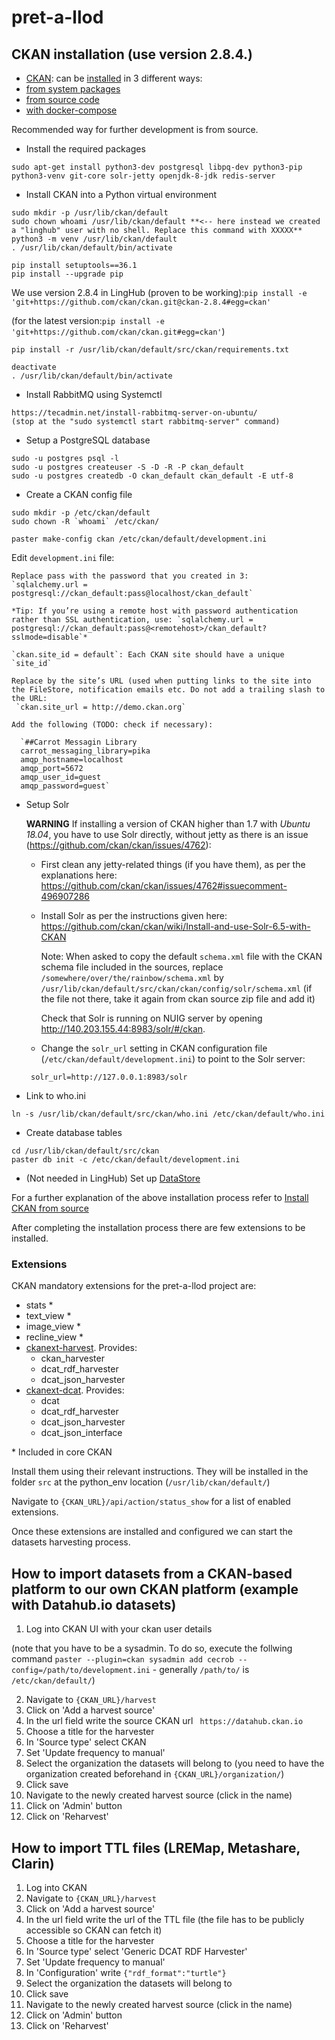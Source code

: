 # pret-a-llod
## CKAN installation (use version 2.8.4.)
- [CKAN](https://ckan.org/): can be [installed](https://ckan.org/download-and-install/) in 3 different ways:
- [from system packages](https://docs.ckan.org/en/latest/maintaining/installing/install-from-package.html)
- [from source code](https://docs.ckan.org/en/latest/maintaining/installing/install-from-source.html)
- [with docker-compose](https://docs.ckan.org/en/latest/maintaining/installing/install-from-docker-compose.html)

Recommended way for further development is from source.
- Install the required packages

`sudo apt-get install python3-dev postgresql libpq-dev python3-pip python3-venv git-core solr-jetty openjdk-8-jdk redis-server`
- Install CKAN into a Python virtual environment
```
sudo mkdir -p /usr/lib/ckan/default
sudo chown whoami /usr/lib/ckan/default **<-- here instead we created a "linghub" user with no shell. Replace this command with XXXXX**
python3 -m venv /usr/lib/ckan/default
. /usr/lib/ckan/default/bin/activate
```
 
```
pip install setuptools==36.1 
pip install --upgrade pip
```

We use version 2.8.4 in LingHub (proven to be working):`pip install -e 'git+https://github.com/ckan/ckan.git@ckan-2.8.4#egg=ckan'`

(for the latest version:`pip install -e 'git+https://github.com/ckan/ckan.git#egg=ckan'`)

`pip install -r /usr/lib/ckan/default/src/ckan/requirements.txt`

```
deactivate
. /usr/lib/ckan/default/bin/activate
```

- Install RabbitMQ using Systemctl 
```
https://tecadmin.net/install-rabbitmq-server-on-ubuntu/
(stop at the "sudo systemctl start rabbitmq-server" command)
```

- Setup a PostgreSQL database
```
sudo -u postgres psql -l
sudo -u postgres createuser -S -D -R -P ckan_default
sudo -u postgres createdb -O ckan_default ckan_default -E utf-8
```
- Create a CKAN config file
```
sudo mkdir -p /etc/ckan/default
sudo chown -R `whoami` /etc/ckan/
```
`paster make-config ckan /etc/ckan/default/development.ini`

  Edit `development.ini` file:
  
    Replace pass with the password that you created in 3:
    `sqlalchemy.url = postgresql://ckan_default:pass@localhost/ckan_default`
    
    *Tip: If you’re using a remote host with password authentication rather than SSL authentication, use: `sqlalchemy.url = postgresql://ckan_default:pass@<remotehost>/ckan_default?sslmode=disable`*

    `ckan.site_id = default`: Each CKAN site should have a unique `site_id`
    
    Replace by the site’s URL (used when putting links to the site into the FileStore, notification emails etc. Do not add a trailing slash to the URL:
     `ckan.site_url = http://demo.ckan.org`
    
    Add the following (TODO: check if necessary):
     
      `##Carrot Messagin Library
      carrot_messaging_library=pika
      amqp_hostname=localhost
      amqp_port=5672
      amqp_user_id=guest
      amqp_password=guest`


- Setup Solr
  
  [//]: # "Commented out as not releveant anymore: If using Ubuntu 18.04 do:  
    `sudo ln -s /etc/solr/solr-jetty.xml /var/lib/jetty9/webapps/solr.xml`
    Then edit the `jetty.port` value in `/etc/jetty9/start.ini`:
      `jetty.port=8983  # (line 23)`_"
      
  **WARNING** If installing a version of CKAN higher than 1.7 with *Ubuntu 18.04*, you have to use Solr directly, without jetty as there is an issue (https://github.com/ckan/ckan/issues/4762):
  
  - First clean any jetty-related things (if you have them), as per the explanations here:  https://github.com/ckan/ckan/issues/4762#issuecomment-496907286
  - Install Solr as per the instructions given here: https://github.com/ckan/ckan/wiki/Install-and-use-Solr-6.5-with-CKAN

    Note: When asked to copy the default `schema.xml` file with the CKAN schema file included in the sources, replace `/somewhere/over/the/rainbow/schema.xml` by `/usr/lib/ckan/default/src/ckan/ckan/config/solr/schema.xml` (if the file not there, take it again from ckan source zip file and add it)
    
    Check that Solr is running on NUIG server by opening http://140.203.155.44:8983/solr/#/ckan.

  - Change the `solr_url` setting in CKAN configuration file (`/etc/ckan/default/development.ini`) to point to the Solr server:

  ` solr_url=http://127.0.0.1:8983/solr`

- Link to who.ini

`ln -s /usr/lib/ckan/default/src/ckan/who.ini /etc/ckan/default/who.ini`
- Create database tables
```
cd /usr/lib/ckan/default/src/ckan
paster db init -c /etc/ckan/default/development.ini
```
- (Not needed in LingHub) Set up [DataStore](https://docs.ckan.org/en/latest/maintaining/datastore.html#setting-up-the-datastore) 

For a further explanation of the above installation process refer to [Install CKAN from source](https://docs.ckan.org/en/latest/maintaining/installing/install-from-source.html)

After completing the installation process there are few extensions to be installed.


### Extensions 
CKAN mandatory extensions for the pret-a-llod project are:
- stats *
- text_view *
- image_view *
- recline_view *
- [ckanext-harvest](https://github.com/ckan/ckanext-harvest). Provides:
  - ckan_harvester
  - dcat_rdf_harvester
  - dcat_json_harvester
- [ckanext-dcat](https://github.com/ckan/ckanext-dcat). Provides:
  - dcat
  - dcat_rdf_harvester
  - dcat_json_harvester
  - dcat_json_interface

\* Included in core CKAN

Install them using their relevant instructions. They will be installed in the folder `src` at the python_env location (`/usr/lib/ckan/default/`)

Navigate to `{CKAN_URL}/api/action/status_show` for a list of enabled extensions.


Once these extensions are installed and configured we can start the datasets harvesting process.


## How to import datasets from a CKAN-based platform to our own CKAN platform (example with Datahub.io datasets)
1. Log into CKAN UI with your ckan user details 

(note that you have to be a sysadmin. 
To do so, execute the follwing command `paster --plugin=ckan sysadmin add cecrob --config=/path/to/development.ini` - generally `/path/to/` is `/etc/ckan/default/`)

2. Navigate to `{CKAN_URL}/harvest`
3. Click on 'Add a harvest source'
4. In the url field write the source CKAN url ` https://datahub.ckan.io`
5. Choose a title for the harvester
6. In 'Source type' select CKAN
7. Set 'Update frequency to manual'
8. Select the organization the datasets will belong to (you need to have the organization created beforehand in `{CKAN_URL}/organization/`)
9. Click save
10. Navigate to the newly created harvest source (click in the name)
11. Click on 'Admin' button
12. Click on 'Reharvest'

## How to import TTL files (LREMap, Metashare, Clarin)
1. Log into CKAN
2. Navigate to `{CKAN_URL}/harvest`
3. Click on 'Add a harvest source'
4. In the url field write the url of the TTL file (the file has to be publicly accessible so CKAN can fetch it)
5. Choose a title for the harvester
6. In 'Source type' select 'Generic DCAT RDF Harvester'
7. Set 'Update frequency to manual'
8. In 'Configuration' write `{"rdf_format":"turtle"}`
9. Select the organization the datasets will belong to
10. Click save
11. Navigate to the newly created harvest source (click in the name)
12. Click on 'Admin' button
13. Click on 'Reharvest'
